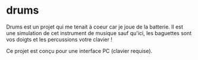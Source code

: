 # drums

Drums est un projet qui me tenait à coeur car je joue de la batterie. 
Il est une simulation de cet instrument de musique sauf qu'ici, les baguettes sont vos doigts et les percussions votre clavier !

Ce projet est conçu pour une interface PC (clavier requise).
